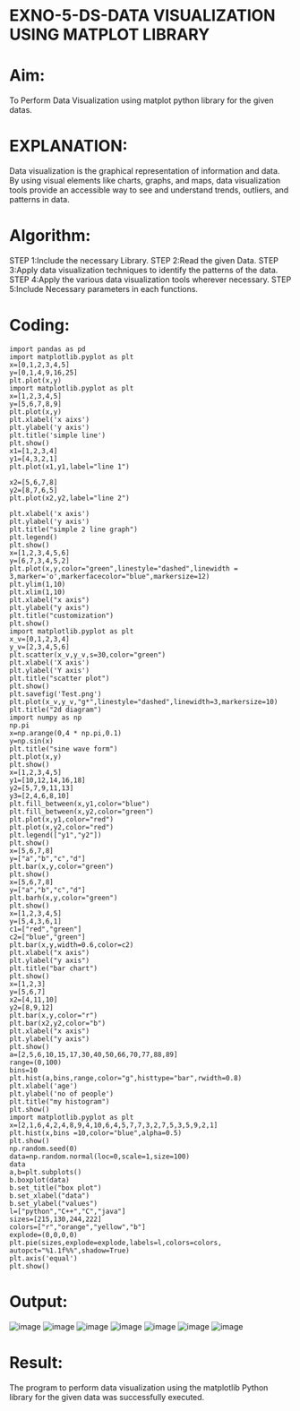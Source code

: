 # EXNO-5-DS-DATA VISUALIZATION USING MATPLOT LIBRARY

# Aim:
  To Perform Data Visualization using matplot python library for the given datas.
# EXPLANATION:
Data visualization is the graphical representation of information and data. By using visual elements like charts, graphs, and maps, data visualization tools provide an accessible way to see and understand trends, outliers, and patterns in data.
# Algorithm:
STEP 1:Include the necessary Library.
STEP 2:Read the given Data.
STEP 3:Apply data visualization techniques to identify the patterns of the data.
STEP 4:Apply the various data visualization tools wherever necessary.
STEP 5:Include Necessary parameters in each functions.
# Coding:
~~~
import pandas as pd
import matplotlib.pyplot as plt
x=[0,1,2,3,4,5]
y=[0,1,4,9,16,25]
plt.plot(x,y)
import matplotlib.pyplot as plt
x=[1,2,3,4,5]
y=[5,6,7,8,9]
plt.plot(x,y)
plt.xlabel('x aixs')
plt.ylabel('y axis')
plt.title('simple line')
plt.show()
x1=[1,2,3,4]
y1=[4,3,2,1]
plt.plot(x1,y1,label="line 1")

x2=[5,6,7,8]
y2=[8,7,6,5]
plt.plot(x2,y2,label="line 2")

plt.xlabel('x axis')
plt.ylabel('y axis')
plt.title("simple 2 line graph")
plt.legend()
plt.show()
x=[1,2,3,4,5,6]
y=[6,7,3,4,5,2]
plt.plot(x,y,color="green",linestyle="dashed",linewidth = 3,marker='o',markerfacecolor="blue",markersize=12)
plt.ylim(1,10)
plt.xlim(1,10)
plt.xlabel("x axis")
plt.ylabel("y axis")
plt.title("customization")
plt.show()
import matplotlib.pyplot as plt
x_v=[0,1,2,3,4]
y_v=[2,3,4,5,6]
plt.scatter(x_v,y_v,s=30,color="green")
plt.xlabel('X axis')
plt.ylabel('Y axis')
plt.title("scatter plot")
plt.show()
plt.savefig('Test.png')
plt.plot(x_v,y_v,"g*",linestyle="dashed",linewidth=3,markersize=10)
plt.title("2d diagram")
import numpy as np
np.pi
x=np.arange(0,4 * np.pi,0.1)
y=np.sin(x)
plt.title("sine wave form")
plt.plot(x,y)
plt.show()
x=[1,2,3,4,5]
y1=[10,12,14,16,18]
y2=[5,7,9,11,13]
y3=[2,4,6,8,10]
plt.fill_between(x,y1,color="blue")
plt.fill_between(x,y2,color="green")
plt.plot(x,y1,color="red")
plt.plot(x,y2,color="red")
plt.legend(["y1","y2"])
plt.show()
x=[5,6,7,8]
y=["a","b","c","d"]
plt.bar(x,y,color="green")
plt.show()
x=[5,6,7,8]
y=["a","b","c","d"]
plt.barh(x,y,color="green")
plt.show()
x=[1,2,3,4,5]
y=[5,4,3,6,1]
c1=["red","green"]
c2=["blue","green"]
plt.bar(x,y,width=0.6,color=c2)
plt.xlabel("x axis")
plt.ylabel("y axis")
plt.title("bar chart")
plt.show()
x=[1,2,3]
y=[5,6,7]
x2=[4,11,10]
y2=[8,9,12]
plt.bar(x,y,color="r")
plt.bar(x2,y2,color="b")
plt.xlabel("x axis")
plt.ylabel("y axis")
plt.show()
a=[2,5,6,10,15,17,30,40,50,66,70,77,88,89]
range=(0,100)
bins=10
plt.hist(a,bins,range,color="g",histtype="bar",rwidth=0.8)
plt.xlabel('age')
plt.ylabel('no of people')
plt.title("my histogram")
plt.show()
import matplotlib.pyplot as plt
x=[2,1,6,4,2,4,8,9,4,10,6,4,5,7,7,3,2,7,5,3,5,9,2,1]
plt.hist(x,bins =10,color="blue",alpha=0.5)
plt.show()
np.random.seed(0)
data=np.random.normal(loc=0,scale=1,size=100)
data
a,b=plt.subplots()
b.boxplot(data)
b.set_title("box plot")
b.set_xlabel("data")
b.set_ylabel("values")
l=["python","C++","C","java"]
sizes=[215,130,244,222]
colors=["r","orange","yellow","b"]
explode=(0,0,0,0)
plt.pie(sizes,explode=explode,labels=l,colors=colors,
autopct="%1.1f%%",shadow=True)
plt.axis('equal')
plt.show()
~~~
# Output:
![image](https://github.com/RakshithaK11/EXNO-5-DS/assets/139336455/482da2a5-dd44-478b-9580-49db39ff8dbc)
![image](https://github.com/RakshithaK11/EXNO-5-DS/assets/139336455/49dc8436-645a-425c-8dc5-c3be7eb20a73)
![image](https://github.com/RakshithaK11/EXNO-5-DS/assets/139336455/c0eb5823-21a1-4bc4-9f40-5213d9efef0c)
![image](https://github.com/RakshithaK11/EXNO-5-DS/assets/139336455/cda9ab82-d079-4cd9-a51b-c3675f470306)
![image](https://github.com/RakshithaK11/EXNO-5-DS/assets/139336455/ebc4d783-cc51-4b72-b302-a154913e2497)
![image](https://github.com/RakshithaK11/EXNO-5-DS/assets/139336455/90670f61-5481-4bbd-8b81-4b231b273e13)
![image](https://github.com/RakshithaK11/EXNO-5-DS/assets/139336455/76bf86e7-35c6-4682-a9d5-e44a0cefee07)
# Result:
The program to perform data visualization using the matplotlib Python library for the given data was successfully executed.
